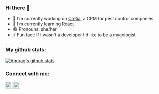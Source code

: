 ### Hi there 👋

- 🔭 I’m currently working on [Cretia], a CRM for pest control companies
- 🌱 I’m currently learning React
- 😄 Pronouns: she/her
- ⚡ Fun fact: If I wasn't a developer I'd like to be a mycologist

### My github stats:  

[![Anurag's github stats](https://github-readme-stats.vercel.app/api?username=sanchezpili6&count_private=true&show_icons=true&theme=radical
)](https://github.com/sanchezpili6/github-readme-stats)

### Connect with me:

[<img align="left" alt="codeSTACKr | LinkedIn" width="22px" src="https://cdn.jsdelivr.net/npm/simple-icons@v3/icons/linkedin.svg" />][linkedin]
[<img align="left" alt="codeSTACKr | Instagram" width="22px" src="https://cdn.jsdelivr.net/npm/simple-icons@v3/icons/gmail.svg" />][mail]


[Cretia]: https://www.cretia.app/
[linkedin]: https://www.linkedin.com/in/sanchezpili6/
[mail]: mailto:sanchezpili6@gmail.com

